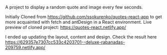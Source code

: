 A project to display a random quote and image every few seconds.


Initially Cloned from https://github.com/ssokurenko/quotes-react-app to get more acquainted with fetch and antDesign in a React environment. Live preview of cloned project: https://quotes-react.netlify.app/


I ended up updating the layout, content and design. Check the result here https://629357e7307cc533c4203701--deluxe-rabanadas-209759.netlify.app/




